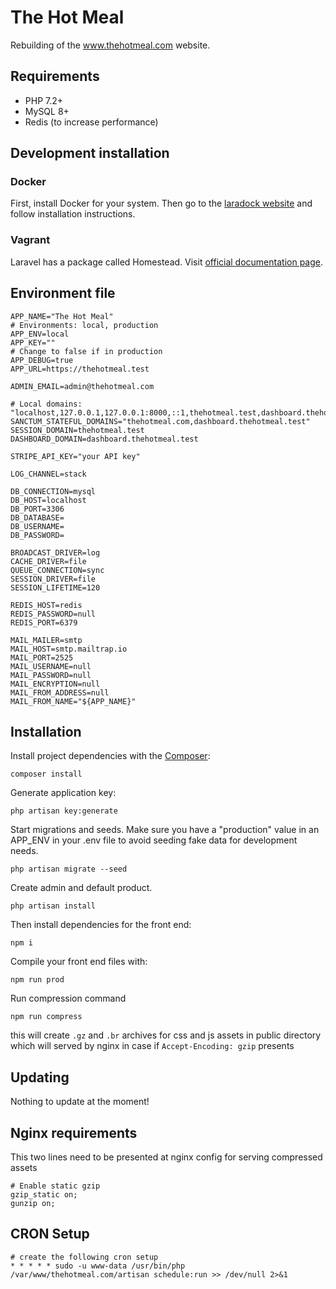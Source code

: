# The Hot Meal
Rebuilding of the www.thehotmeal.com website.

## Requirements
- PHP 7.2+
- MySQL 8+
- Redis (to increase performance)

## Development installation
### Docker
First, install Docker for your system. Then go to the [laradock website](https://laradock.io/) and follow installation instructions.
### Vagrant
Laravel has a package called Homestead. Visit [official documentation page](https://laravel.com/docs/master/homestead).

## Environment file
```
APP_NAME="The Hot Meal"
# Environments: local, production
APP_ENV=local
APP_KEY=""
# Change to false if in production
APP_DEBUG=true
APP_URL=https://thehotmeal.test

ADMIN_EMAIL=admin@thehotmeal.com

# Local domains: "localhost,127.0.0.1,127.0.0.1:8000,::1,thehotmeal.test,dashboard.thehotmeal.test"
SANCTUM_STATEFUL_DOMAINS="thehotmeal.com,dashboard.thehotmeal.test"
SESSION_DOMAIN=thehotmeal.test
DASHBOARD_DOMAIN=dashboard.thehotmeal.test

STRIPE_API_KEY="your API key"

LOG_CHANNEL=stack

DB_CONNECTION=mysql
DB_HOST=localhost
DB_PORT=3306
DB_DATABASE=
DB_USERNAME=
DB_PASSWORD=

BROADCAST_DRIVER=log
CACHE_DRIVER=file
QUEUE_CONNECTION=sync
SESSION_DRIVER=file
SESSION_LIFETIME=120

REDIS_HOST=redis
REDIS_PASSWORD=null
REDIS_PORT=6379

MAIL_MAILER=smtp
MAIL_HOST=smtp.mailtrap.io
MAIL_PORT=2525
MAIL_USERNAME=null
MAIL_PASSWORD=null
MAIL_ENCRYPTION=null
MAIL_FROM_ADDRESS=null
MAIL_FROM_NAME="${APP_NAME}"
```

## Installation
Install project dependencies with the [Composer](https://getcomposer.org/):

`composer install`

Generate application key:

`php artisan key:generate`

Start migrations and seeds. Make sure you have a "production" value in an APP_ENV in your .env file to avoid seeding fake data for development needs.

`php artisan migrate --seed`

Create admin and default product.

`php artisan install`

Then install dependencies for the front end:

`npm i`

Compile your front end files with:

`npm run prod`

Run compression command

`npm run compress`

this will create `.gz` and `.br` archives for css and js assets in public directory which will served by nginx in case if `Accept-Encoding: gzip` presents

## Updating
Nothing to update at the moment!


## Nginx requirements

This two lines need to be presented at nginx config for serving compressed assets
```
# Enable static gzip
gzip_static on;
gunzip on;
```

## CRON Setup

```
# create the following cron setup
* * * * * sudo -u www-data /usr/bin/php /var/www/thehotmeal.com/artisan schedule:run >> /dev/null 2>&1
```
